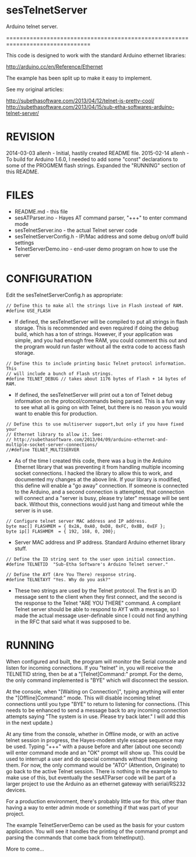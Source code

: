 sesTelnetServer
===============

Arduino telnet server.

===============================================================================

This code is designed to work with the standard Arduino ethernet libraries:

http://arduino.cc/en/Reference/Ethernet

The example has been split up to make it easy to implement.

See my original articles:

http://subethasoftware.com/2013/04/12/telnet-is-pretty-cool/
http://subethasoftware.com/2013/04/15/sub-etha-softwares-arduino-telnet-server/

REVISION
========
2014-03-03 allenh - Initial, hastily created README file.
2015-02-14 allenh - To build for Arduino 1.6.0, I needed to add some "const"
           declarations to some of the PROGMEM flash strings. Expanded the
           "RUNNING" section of this README.

FILES
=====

* README.md - this file
* sesATParser.ino - Hayes AT command parser, "+++" to enter command mode
* sesTelnetServer.ino - the actual Telnet server code
* sesTelnetServerConfig.h - IP/Mac address and some debug on/off build settings
* TelnetServerDemo.ino - end-user demo program on how to use the server

CONFIGURATION
=============

Edit the sesTelnetServerConfig.h as appropriate:

```
// Define this to make all the strings live in Flash instead of RAM.
#define USE_FLASH
```

* If defined, the sesTelnetServer will be compiled to put all strings in flash
  storage. This is recommended and even required if doing the debug build,
  which has a ton of strings. However, if your application was simple, and you
  had enough free RAM, you could comment this out and the program would run
  faster without all the extra code to access flash storage.
  
```
// Define this to include printing basic Telnet protocol information. This
// will include a bunch of Flash strings.
#define TELNET_DEBUG // takes about 1176 bytes of Flash + 14 bytes of RAM.
```

* If defined, the sesTelnetServer will print out a ton of Telnet debug
  information on the protocol/commands being parsed. This is a fun way to see
  what all is going on with Telnet, but there is no reason you would want to
  enable this for production.

```  
// Define this to use multiserver support,but only if you have fixed your
// Ethernet library to allow it. See:
// http://subethasoftware.com/2013/04/09/arduino-ethernet-and-multiple-socket-server-connections/
//#define TELNET_MULTISERVER
```

* As of the time I created this code, there was a bug in the Arduino Ethernet
  library that was preventing it from handling multiple incoming socket
  connections. I hacked the library to allow this to work, and documented my
  changes at the above link. If your library is modified, this define will
  enable a "go away" connection. If someone is connected to the Arduino, and
  a second connection is attempted, that connection will connect and a
  "server is busy, please try later" message will be sent back. Without this,
  connections would just hang and timeout while the server is in use.

```  
// Configure telnet server MAC address and IP address.
byte mac[] FLASHMEM = { 0x2A, 0xA0, 0xD8, 0xFC, 0x8B, 0xEF };
byte ip[] FLASHMEM  = { 192, 168, 0, 200};
```

* Server MAC address and IP address. Standard Arduino ethernet library stuff.

```
// Define the ID string sent to the user upon initial connection.
#define TELNETID  "Sub-Etha Software's Arduino Telnet server."

// Define the AYT (Are You There) response string.
#define TELNETAYT "Yes. Why do you ask?"
```

* These two strings are used by the Telnet protocol. The first is an ID
  message sent to the client when they first connect, and the second is the
  response to the Telnet "ARE YOU THERE" command. A compliant Telnet server
  should be able to respond to AYT with a message, so I made the actual
  message user-definable since I could not find anything in the RFC that
  said what it was supposed to be.

RUNNING
=======
 
 When configured and built, the program will monitor the Serial console and
 listen for incoming connections. If you "telnet" in, you will receive the
 TELNETID string, then be at a "[Telnet]Command:" prompt. For the demo,
 the only command implemented is "BYE" which will disconnect the session.
 
 At the console, when "[Waiting on Connection]", typing anything will enter
 the "[Offline]Command:" mode. This will disable incoming telnet
 connections until you type "BYE" to return to listening for connections.
 (This needs to be enhanced to send a message back to any incoming
 connection attempts saying "The system is in use. Please try back later."
 I will add this in the next update.)
 
 At any time from the console, whether in Offline mode, or with an active
 telnet session in progress, the Hayes-modem style escape sequence may
 be used. Typing "+++" with a pause before and after (about one second) will
 enter command mode and an "OK" prompt will show up. This could be used
 to interrupt a user and do special commands without them seeing them.
 For now, the only command would be "ATO" (Attention, Originate) to go
 back to the active Telnet session. There is nothing in the example
 to make use of this, but eventually the sesATParser code will be part
 of a larger project to use the Arduino as an ethernet gateway with
 serial/RS232 devices.
  
 For a production environment, there's probably little use for this, other
 than having a way to enter admin mode or something if that was part of
 your project.
 
 The example TelnetServerDemo can be used as the basis for your custom
 application. You will see it handles the printing of the command prompt
 and parsing the commands that come back from telnetInput().
 
 More to come...
